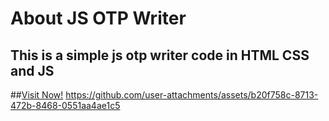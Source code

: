 # About JS OTP Writer
## This is a simple js otp writer code in HTML CSS and JS
##[Visit Now!](https://js-otp-writer.netlify.app/?#)
https://github.com/user-attachments/assets/b20f758c-8713-472b-8468-0551aa4ae1c5

